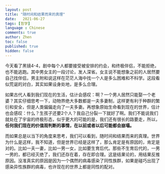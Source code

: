 ```yaml
---
layout: post
title: "随时间和结果而来的真理"
date:   2021-06-27
tags: [哲学]
language : Chinese
comments: true
author: Zhen
toc: false
published: true
hidden: false
---
```

今天看了黑镜4-4，剧中每个人都要接受被安排的约会，和终极伴侣，不能拒绝，也不能逃跑。其中男女主的一段讨论，发人深省。女主说不能想象之前的人居然要自己找伴侣，男主附和说这样在茫茫人海中找一个人是多么困难和不科学。这段看似荒诞的对白，其实如果设身处地，是多么合理。

如果古代人看到我们现在的生活，估计会感叹：啊？一个男人居然只能娶一个老婆？其实仔细思考一下，动物界绝大多数都是一夫多妻制，这样更有利于种群的繁衍和安全，但是人类偏偏走向了一夫多妻。再想象原始生命看到现在的世界，估计也会感叹：什么？生孩子还要2个人？我自己分裂一下就好了啊。我们不能说我们就处在了宇宙的终极形态，似乎更大的可能的是，我们还有很长的路要走，所以，**任何我们现在的价值观判断的事情，在以前或者以后可能都会崩塌。**

而如果总是以当下的角度来思考，我们可以看到，随时间和结果而来的真理。世界为什么是这样，我不知道，但是世界已经是这样了，那么肯定是有原因的，肯定是对的。比如一夫一妻，比如一男一女，比如要生育后代。那些不生育后代的，一男一男的，都已经灭绝了，我们还存在着，存在即合理。这是结果论的，用结果反推原因。没准真实的原因是因为一个偶然的病毒感染了同性族群，如果是碰巧出现了感染异性族群的病毒，也许现在的世界上都是同性的配对。
<!--stackedit_data:
eyJoaXN0b3J5IjpbMzYzNDYxNTU2LC0yMDMzODIwNjg0XX0=
-->